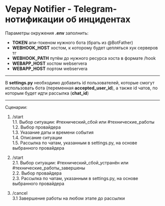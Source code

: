 # Vepay Notifier - Telegram-нотификации об инцидентах

Параметры окружения **.env** заполнить:
 - **TOKEN** апи-токеном нужного бота (брать из @BotFather)
 - **WEBHOOK_HOST** хостом, к которому будет цепляться хук серверов тг
 - **WEBHOOK_PATH** путём до нужного ресурса хоста в формате /hook
 - **WEBAPP_HOST** хостом webserverа
 - **WEBAPP_HOST** портом webservera

<hr>

В **settings.py** необходимо добавить id пользователей, которые смогут использовать бота (переменная **accepted_user_id**), а также id чатов, по которым будет идти рассылка (**chat_id**)

<hr>

Сценарии:

1. /start <br>
 1.1. Выбор ситуации: #технический_сбой или #технические_работы <br>
 1.2. Выбор провайдера <br>
 1.3. Указание даты и времени события <br>
 1.4. Описание ситуации <br>
 1.5. Рассылка по чатам, указанным в settings.py, на основе выбранного провайдера <br>
   

2. /start <br>
 2.1. Выбор ситуации: #технический_сбой_устранён или #технические_работы_завершены <br>
 2.2. Выбор провайдера <br>
 2.3. Рассылка по чатам, указанным в settings.py, на основе выбранного провайдера


3. /cancel <br>
 3.1 Завершение работы на любом этапе до рассылки
